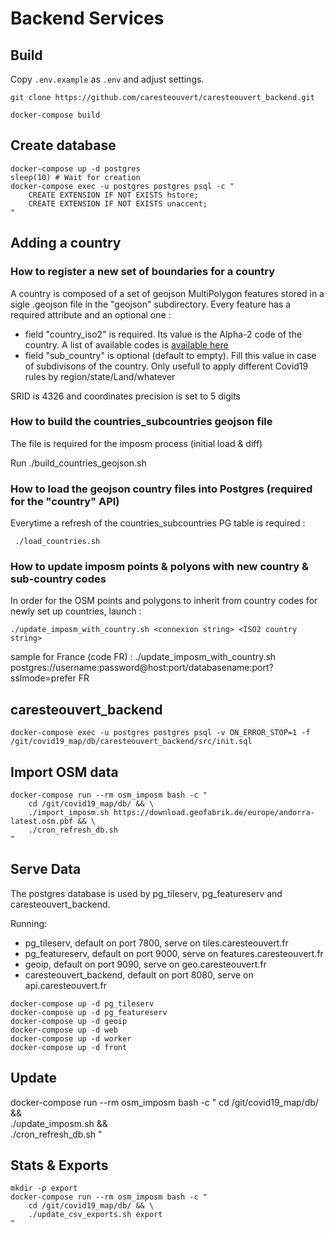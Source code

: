 # Backend Services

## Build

Copy `.env.example` as `.env` and adjust settings.

```
git clone https://github.com/caresteouvert/caresteouvert_backend.git
```

```
docker-compose build
```

## Create database

```
docker-compose up -d postgres
sleep(10) # Wait for creation
docker-compose exec -u postgres postgres psql -c "
    CREATE EXTENSION IF NOT EXISTS hstore;
    CREATE EXTENSION IF NOT EXISTS unaccent;
"
```

## Adding a country

### How to register a new set of boundaries for a country

A country is composed of a set of geojson MultiPolygon features stored in a sigle .geojson file in the "geojson" subdirectory. Every feature has a required attribute and an optional one :
- field "country_iso2" is required. Its value is the Alpha-2 code of the country. A list of available codes is [available here](https://en.wikipedia.org/wiki/ISO_3166-1#Current_codes)
- field "sub_country" is optional (default to empty). Fill this value in case of subdivisons of the country. Only usefull to apply different Covid19 rules by region/state/Land/whatever

SRID is 4326 and coordinates precision is set to 5 digits


### How to build the countries_subcountries geojson file

The file is required for the imposm process (initial load & diff)

Run
    ./build_countries_geojson.sh

### How to load the geojson country files into Postgres (required for the "country" API)

Everytime a refresh of the countries_subcountries PG table is required :

     ./load_countries.sh

### How to update imposm points & polyons with new country & sub-country codes

In order for the OSM points and polygons to inherit from country codes for newly set up countries, launch :

    ./update_imposm_with_country.sh <connexion string> <ISO2 country string>

sample for France (code FR) : ./update_imposm_with_country.sh postgres://username:password@host:port/databasename:port?sslmode=prefer FR


## caresteouvert_backend

```
docker-compose exec -u postgres postgres psql -v ON_ERROR_STOP=1 -f /git/covid19_map/db/caresteouvert_backend/src/init.sql
```


## Import OSM data

```
docker-compose run --rm osm_imposm bash -c "
    cd /git/covid19_map/db/ && \
    ./import_imposm.sh https://download.geofabrik.de/europe/andorra-latest.osm.pbf && \
    ./cron_refresh_db.sh
"
```


## Serve Data

The postgres database is used by pg_tileserv, pg_featureserv and caresteouvert_backend.

Running:
- pg_tileserv, default on port 7800, serve on tiles.caresteouvert.fr
- pg_featureserv, default on port 9000, serve on features.caresteouvert.fr
- geoip, default on port 9090, serve on geo.caresteouvert.fr
- caresteouvert_backend, default on port 8080, serve on api.caresteouvert.fr

```
docker-compose up -d pg_tileserv
docker-compose up -d pg_featureserv
docker-compose up -d geoip
docker-compose up -d web
docker-compose up -d worker
docker-compose up -d front
```


## Update

docker-compose run --rm osm_imposm bash -c "
    cd /git/covid19_map/db/ && \
    ./update_imposm.sh && \
    ./cron_refresh_db.sh
"


## Stats & Exports

```
mkdir -p export
docker-compose run --rm osm_imposm bash -c "
    cd /git/covid19_map/db/ && \
    ./update_csv_exports.sh export
"
```
